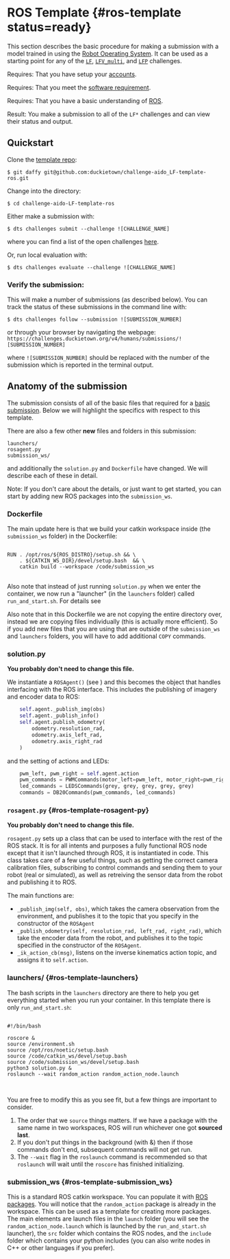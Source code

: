 # ROS Template {#ros-template status=ready}

This section describes the basic procedure for making a submission with a model trained in using the [Robot Operating System](http://www.ros.org/). It can be used as a starting point for any of the [`LF`](#challenge-LF), [`LFV_multi`](#challenge-LFV_multi), and [`LFP`](#challenge-LFP) challenges.

<div class='requirements' markdown='1'>

Requires: That you have setup your [accounts](#cm-accounts).

Requires: That you meet the [software requirement](#cm-sw).

Requires: That you have a basic understanding of [ROS](http://www.ros.org/).

Result:  You make a submission to all of the `LF*` challenges and can view their status and output.

</div>


## Quickstart 

Clone the [template repo](https://github.com/duckietown/challenge-aido_LF-template-ros):

    $ git daffy git@github.com:duckietown/challenge-aido_LF-template-ros.git

Change into the directory:

    $ cd challenge-aido-LF-template-ros


Either make a submission with:

    $ dts challenges submit --challenge ![CHALLENGE_NAME]
    
where you can find a list of the open challenges [here](https://challenges.duckietown.org/v4/humans/challenges).


Or, run local evaluation with:

    $ dts challenges evaluate --challenge ![CHALLENGE_NAME]
    
    

### Verify the submission:

This will make a number of submissions (as described below). You can track the status of these submissions in the command line with:

    $ dts challenges follow --submission ![SUBMISSION_NUMBER]

or through your browser by navigating the webpage: `https://challenges.duckietown.org/v4/humans/submissions/![SUBMISSION_NUMBER]`

where `![SUBMISSION_NUMBER]` should be replaced with the number of the submission which is reported in the terminal output. 




## Anatomy of the submission

The submission consists of all of the basic files that required for a [basic submission](#minimal-template). Below we will highlight the specifics with respect to this template. 


There are also a few other **new** files and folders in this submission:

    launchers/
    rosagent.py
    submission_ws/

and additionally the `solution.py` and `Dockerfile` have changed. We will describe each of these in detail. 

Note: If you don't care about the details, or just want to get started, you can start by adding new ROS packages into the `submission_ws`.


### Dockerfile


The main update here is that we build your catkin workspace inside (the `submission_ws` folder) in the Dockerfile:

<pre trim="1" class="html">
<code trim="1" class="html">
RUN . /opt/ros/&#36;{ROS_DISTRO}/setup.sh &#38;&#38; \
    . &#36;{CATKIN_WS_DIR}/devel/setup.bash  &#38;&#38; \
    catkin build --workspace /code/submission_ws
</code>
</pre>

Also note that instead of just running `solution.py` when we enter the container, we now run a "launcher" (in the `launchers` folder) called `run_and_start.sh`. For details see [](#ros-template-launchers)



Also note that in this Dockerfile we are not copying the entire directory over, instead we are copying files individually (this is actually more efficient). So if you add new files that you are using that are outside of the `submission_ws` and `launchers` folders, you will have to add additional `COPY` commands. 



### solution.py

**You probably don't need to change this file.**

We instantiate a `ROSAgent()` (see [](#ros-template-rosagent-py))  and this becomes the object that handles interfacing with the ROS interface. This includes the publishing of imagery and encoder data to ROS:

```python
    self.agent._publish_img(obs)
    self.agent._publish_info()
    self.agent.publish_odometry(
        odometry.resolution_rad,
        odometry.axis_left_rad,
        odometry.axis_right_rad
    )
```

and the setting of actions and LEDs:

```python
    pwm_left, pwm_right = self.agent.action
    pwm_commands = PWMCommands(motor_left=pwm_left, motor_right=pwm_right)
    led_commands = LEDSCommands(grey, grey, grey, grey, grey)
    commands = DB20Commands(pwm_commands, led_commands)
```



### `rosagent.py` {#ros-template-rosagent-py}

**You probably don't need to change this file.**

`rosagent.py` sets up a class that can be used to interface with the rest of the ROS stack. It is for all intents and purposes a fully functional ROS node except that it isn't launched through ROS, it is instantiated in code. This class takes care of a few useful things,  such as getting the correct camera calibration files,  subscribing to control commands and sending them to your robot (real or simulated), as well as retreiving the sensor data from the robot and publishing it to ROS.

The main functions are:

 - `_publish_img(self, obs)`, which takes the camera observation from the environment, and publishes it to the topic that you specify in the constructor of the `ROSAgent` 
 - `_publish_odometry(self, resolution_rad, left_rad, right_rad)`, which take the encoder data from the robot, and publishes it to the topic specified in the constructor of the `ROSAgent`. 
 - `_ik_action_cb(msg)`, listens on the inverse kinematics action topic, and assigns it to `self.action`. 



### launchers/ {#ros-template-launchers}

The bash scripts in the `launchers` directory are there to help you get everything started when you run your container. In this template there is only `run_and_start.sh`:

<pre trim="1" class="html">
<code trim="1" class="html">
#!/bin/bash

roscore &#38;
source /environment.sh
source /opt/ros/noetic/setup.bash
source /code/catkin_ws/devel/setup.bash
source /code/submission_ws/devel/setup.bash
python3 solution.py &#38;
roslaunch --wait random_action random_action_node.launch

</code>
</pre>

You are free to modify this as you see fit, but a few things are important to consider. 

 1. The order that we `source` things matters. If we have a package with the same name in two workspaces, ROS will run whichever one got **sourced last**. 
 2. If you don't put things in the background (with &#38;) then if those commands don't end, subsequent commands will not get run.
 3. The `--wait` flag in the `roslaunch` command is recommended so that `roslaunch` will wait until the `roscore` has finished initializing. 


### submission_ws {#ros-template-submission_ws}

This is a standard ROS catkin workspace. You can populate it with [ROS packages](http://wiki.ros.org/ROS/Tutorials/CreatingPackage). You will notice that the `random_action` package is already in the workspace. This can be used as a template for creating more packages. The main elements are launch files in the `launch` folder (you will see the `random_action_node.launch` which is launched by the `run_and_start.sh` launcher), the `src` folder which contains the ROS nodes, and the `include` folder which contains your python includes (you can also write nodes in C++ or other languages if you prefer). 

